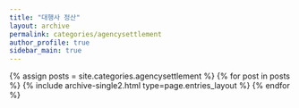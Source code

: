 ```yaml
---
title: "대행사 정산"
layout: archive
permalink: categories/agencysettlement
author_profile: true
sidebar_main: true
---
```



{% assign posts = site.categories.agencysettlement %}
{% for post in posts %} {% include archive-single2.html type=page.entries_layout %} {% endfor %}
